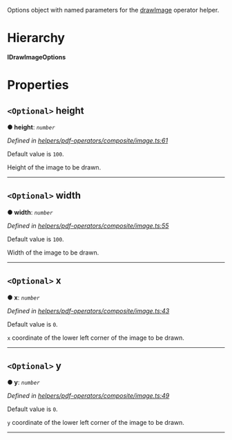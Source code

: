 

Options object with named parameters for the [drawImage](../modules/_helpers_pdf_operators_composite_image_.md#drawimage) operator helper.

# Hierarchy

**IDrawImageOptions**

# Properties

<a id="height"></a>

## `<Optional>` height

**● height**: *`number`*

*Defined in [helpers/pdf-operators/composite/image.ts:61](https://github.com/Hopding/pdf-lib/blob/d7334b8/src/helpers/pdf-operators/composite/image.ts#L61)*

Default value is `100`.

Height of the image to be drawn.

___
<a id="width"></a>

## `<Optional>` width

**● width**: *`number`*

*Defined in [helpers/pdf-operators/composite/image.ts:55](https://github.com/Hopding/pdf-lib/blob/d7334b8/src/helpers/pdf-operators/composite/image.ts#L55)*

Default value is `100`.

Width of the image to be drawn.

___
<a id="x"></a>

## `<Optional>` x

**● x**: *`number`*

*Defined in [helpers/pdf-operators/composite/image.ts:43](https://github.com/Hopding/pdf-lib/blob/d7334b8/src/helpers/pdf-operators/composite/image.ts#L43)*

Default value is `0`.

`x` coordinate of the lower left corner of the image to be drawn.

___
<a id="y"></a>

## `<Optional>` y

**● y**: *`number`*

*Defined in [helpers/pdf-operators/composite/image.ts:49](https://github.com/Hopding/pdf-lib/blob/d7334b8/src/helpers/pdf-operators/composite/image.ts#L49)*

Default value is `0`.

`y` coordinate of the lower left corner of the image to be drawn.

___

